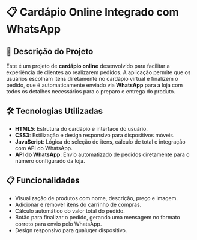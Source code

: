 # 📋 **Cardápio Online Integrado com WhatsApp**

## 🚀 **Descrição do Projeto**
Este é um projeto de **cardápio online** desenvolvido para facilitar a experiência de clientes ao realizarem pedidos. A aplicação permite que os usuários escolham itens diretamente no cardápio virtual e finalizem o pedido, que é automaticamente enviado via **WhatsApp** para a loja com todos os detalhes necessários para o preparo e entrega do produto.

## 🛠️ **Tecnologias Utilizadas**
- **HTML5**: Estrutura do cardápio e interface do usuário.
- **CSS3**: Estilização e design responsivo para dispositivos móveis.
- **JavaScript**: Lógica de seleção de itens, cálculo de total e integração com API do WhatsApp.
- **API do WhatsApp**: Envio automatizado de pedidos diretamente para o número configurado da loja.

## 📋 **Funcionalidades**
- Visualização de produtos com nome, descrição, preço e imagem.
- Adicionar e remover itens do carrinho de compras.
- Cálculo automático do valor total do pedido.
- Botão para finalizar o pedido, gerando uma mensagem no formato correto para envio pelo WhatsApp.
- Design responsivo para qualuqer dispositivo.
